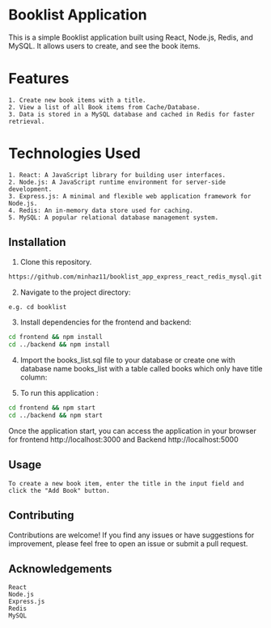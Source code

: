 # Booklist Application

This is a simple Booklist application built using React, Node.js, Redis, and MySQL. It allows users to create, and see the book items.

# Features
  ```
  1. Create new book items with a title.
  2. View a list of all Book items from Cache/Database.
  3. Data is stored in a MySQL database and cached in Redis for faster retrieval.
```

# Technologies Used
  ```
1. React: A JavaScript library for building user interfaces.
2. Node.js: A JavaScript runtime environment for server-side development.
3. Express.js: A minimal and flexible web application framework for Node.js.
4. Redis: An in-memory data store used for caching.
5. MySQL: A popular relational database management system.

  ```
   

## Installation

1. Clone this repository.

```bash
https://github.com/minhaz11/booklist_app_express_react_redis_mysql.git
```
2. Navigate to the project directory:
```bash
e.g. cd booklist
```
3. Install dependencies for the frontend and backend:
```bash
cd frontend && npm install
cd ../backend && npm install
```

4. Import the books_list.sql file to your database or create one with database name books_list with a table called books which only have title column:

5. To run this application :
```bash
cd frontend && npm start
cd ../backend && npm start
```
Once the application start, you can access the application in your browser for frontend
http://localhost:3000 and Backend  http://localhost:5000

## Usage

```
To create a new book item, enter the title in the input field and click the "Add Book" button.
```

## Contributing

Contributions are welcome! If you find any issues or have suggestions for improvement, please feel free to open an issue or submit a pull request.

## Acknowledgements

```
React
Node.js
Express.js
Redis
MySQL
```
